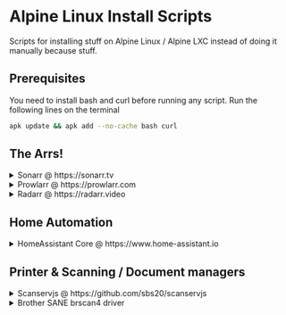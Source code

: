 # Alpine Linux Install Scripts

Scripts for installing stuff on Alpine Linux / Alpine LXC instead of doing it manually because stuff.

## Prerequisites

You need to install bash and curl before running any script. Run the following lines on the terminal

```bash
apk update && apk add --no-cache bash curl
```

## The Arrs!

<details>
  <summary>Sonarr @ https://sonarr.tv</summary>

  #### Details
  - **Installed to**: /usr/lib/sonarr
  - **Upgradeable?**: Yes, using built-in updater
  - **Branch**: Main (Can change on GUI)

  #### Script
```bash
bash <(wget -qO- https://raw.githubusercontent.com/x-keita/alpine-scripts/main/install-sonarr.sh)
```
</details>

<details>
  <summary>Prowlarr @ https://prowlarr.com</summary>

  #### Details
  - **Installed on**: /usr/lib/prowlarr
  - **Upgradeable?**: Yes, using built-in updater
  - **Branch**: Develop (Only branch available)

  #### Script
```bash
bash <(wget -qO- https://raw.githubusercontent.com/x-keita/alpine-scripts/main/install-prowlarr.sh)
```
</details>

<details>
  <summary>Radarr @ https://radarr.video</summary>

  #### Details
  - **Installed on**: /usr/lib/radarr
  - **Upgradeable?**: Yes, using built-in updater
  - **Branch**: Master (Can change on GUI)

  #### Script
```bash
curl -L https://github.com/x-keita/alpine-scripts/raw/main/install-radarr.sh | bash --
```
</details>

## Home Automation

<details>
  <summary>HomeAssistant Core @ https://www.home-assistant.io</summary>

  #### Details
  - **Space required**: At least 3.5 GB for first time install. Post-install storage usage goes down to 1.5~ GB
  - **Upgradeable?**: Yes, run `pip3 install --upgrade homeassistant` to install latest version
  - **Bugs**: On System Health, `Installation Type` appears as `Unknown`

  #### Script
```bash
curl -L https://github.com/x-keita/alpine-scripts/raw/main/install-hass.sh | bash --
```
</details>

## Printer & Scanning / Document managers

<details>
  <summary>Scanservjs @ https://github.com/sbs20/scanservjs</summary>

  #### Details
  - **Installed on**: /var/www/scanservjs
  - **Upgradeable?**: Yes, run the script again to install latest version

  #### Script
```bash
bash <(wget -qO- https://github.com/x-keita/alpine-scripts/raw/main/install-scanservjs.sh)
```
</details>

<details>
  <summary>Brother SANE brscan4 driver</summary>

  #### Details
  - **Pre-requisites**: sane-utils and sane-udev

  #### Script
```bash
curl -L https://github.com/x-keita/alpine-scripts/raw/main/install-brscan4.sh | bash --
```
</details>
